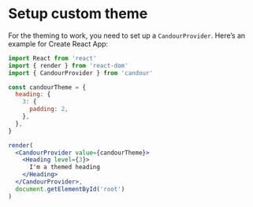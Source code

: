 # Setup custom theme

For the theming to work, you need to set up a `CandourProvider`. Here’s an example for Create React App:

```jsx
import React from 'react'
import { render } from 'react-dom'
import { CandourProvider } from 'candour'

const candourTheme = {
  heading: {
    3: {
      padding: 2,
    },
  },
}

render(
  <CandourProvider value={candourTheme}>
    <Heading level={3}>
      I'm a themed heading
    </Heading>
  </CandourProvider>,
  document.getElementById('root')
)
```
